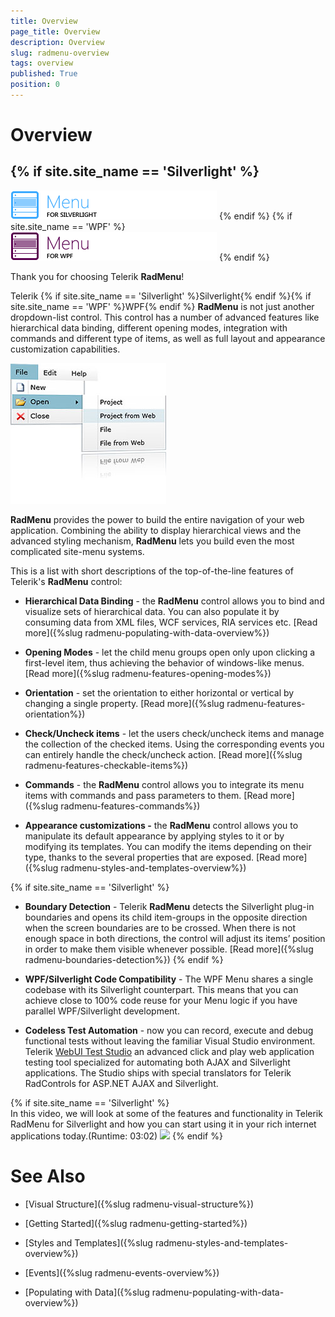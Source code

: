 ```yaml
---
title: Overview
page_title: Overview
description: Overview
slug: radmenu-overview
tags: overview
published: True
position: 0
---
```


# Overview

## {% if site.site_name == 'Silverlight' %}
![](images/RadMenu_Overview_01.png)
{% endif %}
{% if site.site_name == 'WPF' %}
![](images/RadMenu_Overview_01_WPF.png)
{% endif %}

Thank you for choosing Telerik __RadMenu__!        

Telerik {% if site.site_name == 'Silverlight' %}Silverlight{% endif %}{% if site.site_name == 'WPF' %}WPF{% endif %} __RadMenu__ is not just another dropdown-list control. This control has a number of advanced features like hierarchical data binding, different opening modes, integration with commands and different type of items, as well as full layout and appearance customization capabilities.        

![](images/RadMenu_Overview_02.png)

__RadMenu__ provides the power to build the entire navigation of your web application. Combining the ability to display hierarchical views and the advanced styling mechanism, __RadMenu__ lets you build even the most complicated site-menu systems.

This is a list with short descriptions of the top-of-the-line features of Telerik's __RadMenu__ control:        

* __Hierarchical Data Binding__ - the __RadMenu__ control allows you to bind and visualize sets of hierarchical data. You can also populate it by consuming data from XML files, WCF services, RIA services etc. [Read more]({%slug radmenu-populating-with-data-overview%})

* __Opening Modes__ - let the child menu groups open only upon clicking a first-level item, thus achieving the behavior of windows-like menus. [Read more]({%slug radmenu-features-opening-modes%})

* __Orientation__ - set the orientation to either horizontal or vertical by changing a single property. [Read more]({%slug radmenu-features-orientation%})

* __Check/Uncheck items__ - let the users check/uncheck items and manage the collection of the checked items. Using the corresponding events you can entirely handle the check/uncheck action. [Read more]({%slug radmenu-features-checkable-items%})

* __Commands__ - the __RadMenu__ control allows you to integrate its menu items with commands and pass parameters to them. [Read more]({%slug radmenu-features-commands%})

* __Appearance customizations -__ the __RadMenu__ control allows you to manipulate its default appearance by applying styles to it or by modifying its templates. You can modify the items depending on their type, thanks to the several properties that are exposed. [Read more]({%slug radmenu-styles-and-templates-overview%})

{% if site.site_name == 'Silverlight' %}
* __Boundary Detection__ - Telerik __RadMenu__ detects the Silverlight plug-in boundaries and opens its child item-groups in the opposite direction when the screen boundaries are to be crossed. When there is not enough space in both directions, the control will adjust its items’ position in order to make them visible whenever possible. [Read more]({%slug radmenu-boundaries-detection%})
{% endif %}

* __WPF/Silverlight Code Compatibility__ - The WPF Menu shares a single codebase with its Silverlight counterpart. This means that you can achieve close to 100% code reuse for your Menu logic if you have parallel WPF/Silverlight development.          

* __Codeless Test Automation__ - now you can record, execute and debug functional tests without leaving the familiar Visual Studio environment. Telerik [WebUI Test Studio](http://www.telerik.com/products/web-testing-tools/webui-test-studio-features.aspx) an advanced click and play web application testing tool specialized for automating both AJAX and Silverlight applications. The Studio ships with special translators for Telerik RadControls for ASP.NET AJAX and Silverlight. 

{% if site.site_name == 'Silverlight' %}		
In this video, we will look at some of the features and functionality in Telerik RadMenu for Silverlight and how you can start using it in your rich internet applications today.(Runtime: 03:02)
[![](images/images/Menu_Getting_Started.png)](http://tv.telerik.com/silverlight/video/introduction-radmenu-silverlight)
{% endif %}

# See Also

 * [Visual Structure]({%slug radmenu-visual-structure%})

 * [Getting Started]({%slug radmenu-getting-started%})

 * [Styles and Templates]({%slug radmenu-styles-and-templates-overview%})

 * [Events]({%slug radmenu-events-overview%})

 * [Populating with Data]({%slug radmenu-populating-with-data-overview%})
